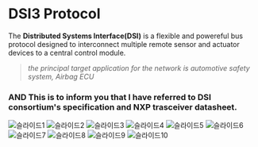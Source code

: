 # **DSI3 Protocol**
The **Distributed Systems Interface(DSI)** is a flexible and powereful bus protocol designed to interconnect multiple remote sensor and actuator devices to a central control module.
>*the principal target application for the network is automotive safety system, Airbag ECU*

### AND This is to inform you that I have referred to DSI consortium's specification and NXP trasceiver datasheet.

![슬라이드1](https://user-images.githubusercontent.com/80473250/165660072-d969ee62-b34b-453a-94bb-e562275d8597.JPG)
![슬라이드2](https://user-images.githubusercontent.com/80473250/165660097-b41d2ffd-0881-46aa-b6fa-feab585aa041.JPG)
![슬라이드3](https://user-images.githubusercontent.com/80473250/165660104-56b7434b-dc9b-4fcb-ad49-e909ec26b82e.JPG)
![슬라이드4](https://user-images.githubusercontent.com/80473250/165660109-19105023-681c-41fe-b30b-4a8ac74f9326.JPG)
![슬라이드5](https://user-images.githubusercontent.com/80473250/165660111-a6d26893-54f5-434d-b689-60b699c37674.JPG)
![슬라이드6](https://user-images.githubusercontent.com/80473250/165660118-0a05e22a-b690-491b-8a90-16d890876ed1.JPG)
![슬라이드7](https://user-images.githubusercontent.com/80473250/165660123-87824c9d-30d8-45ba-9c1e-29e80af77a2d.JPG)
![슬라이드8](https://user-images.githubusercontent.com/80473250/165660126-ded2fc69-4a90-4851-8d57-93f028c4d1e8.JPG)
![슬라이드9](https://user-images.githubusercontent.com/80473250/165660128-e5bab85e-0d9e-49b4-ba8c-b36d20863546.JPG)
![슬라이드10](https://user-images.githubusercontent.com/80473250/165660134-255e27f0-7e5c-4c24-8d25-303df811c2bf.JPG)

